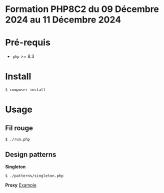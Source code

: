 Formation PHP8C2 du 09 Décembre 2024 au 11 Décembre 2024
========================================================

# Pré-requis

* `php` >= 8.3

# Install

```shell
$ composer install
```

# Usage

## Fil rouge

```shell
$ ./run.php
```

## Design patterns

**Singleton**
```shell
$ ./patterns/singleton.php
```

**Proxy**
[Example](./patterns/proxy.php)
